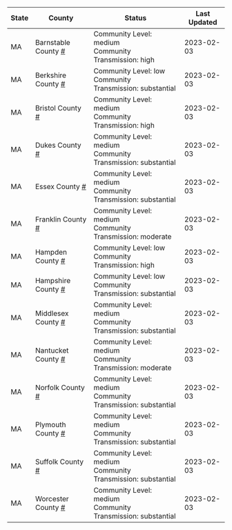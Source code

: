 State | County | Status | Last Updated
--- | --- | --- | --- 
MA | Barnstable County <a href="#barnstable_county">#</a> | <a name="barnstable_county"></a>Community Level: medium<br/>Community Transmission: high | 2023-02-03
MA | Berkshire County <a href="#berkshire_county">#</a> | <a name="berkshire_county"></a>Community Level: low<br/>Community Transmission: substantial | 2023-02-03
MA | Bristol County <a href="#bristol_county">#</a> | <a name="bristol_county"></a>Community Level: medium<br/>Community Transmission: high | 2023-02-03
MA | Dukes County <a href="#dukes_county">#</a> | <a name="dukes_county"></a>Community Level: medium<br/>Community Transmission: substantial | 2023-02-03
MA | Essex County <a href="#essex_county">#</a> | <a name="essex_county"></a>Community Level: medium<br/>Community Transmission: substantial | 2023-02-03
MA | Franklin County <a href="#franklin_county">#</a> | <a name="franklin_county"></a>Community Level: medium<br/>Community Transmission: moderate | 2023-02-03
MA | Hampden County <a href="#hampden_county">#</a> | <a name="hampden_county"></a>Community Level: low<br/>Community Transmission: high | 2023-02-03
MA | Hampshire County <a href="#hampshire_county">#</a> | <a name="hampshire_county"></a>Community Level: low<br/>Community Transmission: substantial | 2023-02-03
MA | Middlesex County <a href="#middlesex_county">#</a> | <a name="middlesex_county"></a>Community Level: medium<br/>Community Transmission: substantial | 2023-02-03
MA | Nantucket County <a href="#nantucket_county">#</a> | <a name="nantucket_county"></a>Community Level: medium<br/>Community Transmission: moderate | 2023-02-03
MA | Norfolk County <a href="#norfolk_county">#</a> | <a name="norfolk_county"></a>Community Level: medium<br/>Community Transmission: substantial | 2023-02-03
MA | Plymouth County <a href="#plymouth_county">#</a> | <a name="plymouth_county"></a>Community Level: medium<br/>Community Transmission: substantial | 2023-02-03
MA | Suffolk County <a href="#suffolk_county">#</a> | <a name="suffolk_county"></a>Community Level: medium<br/>Community Transmission: substantial | 2023-02-03
MA | Worcester County <a href="#worcester_county">#</a> | <a name="worcester_county"></a>Community Level: medium<br/>Community Transmission: substantial | 2023-02-03
